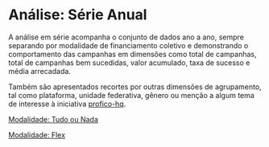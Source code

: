 # Análise: Série Anual

A análise em série acompanha o conjunto de dados ano a ano, sempre separando
por modalidade de financiamento coletivo e demonstrando o comportamento
das campanhas em dimensões como total de campanhas, total de campanhas bem sucedidas,
valor acumulado, taxa de sucesso e média arrecadada.

Também são apresentados recortes por outras dimensões
de agrupamento, tal como plataforma, unidade federativa, gênero ou menção a algum tema
de interesse à iniciativa [profico-hq](https://github.com/silva-erick/profico-hq).


[Modalidade: Tudo ou Nada](./serie_por_modalidade_aon.md)

[Modalidade: Flex](./serie_por_modalidade_flex.md)


